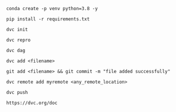 ```
conda create -p venv python=3.8 -y
```

```
pip install -r requirements.txt
```

```
dvc init
```

```
dvc repro
```

```
dvc dag
```

```
dvc add <filename>
```

```
git add <filename> && git commit -m "file added successfully"
```

```
dvc remote add myremote <any_remote_location>
```

```
dvc push
```

```
https://dvc.org/doc
```
